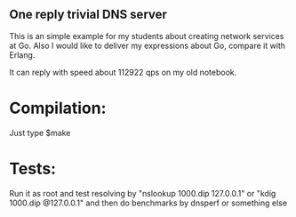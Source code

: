  ## One reply trivial DNS server
 This is an simple example for my students about creating network services
 at Go.
 Also I would like to deliver my expressions about Go, compare it with
 Erlang.

 It can reply with speed about 112922 qps on my old notebook.

 # Compilation:

 Just type
 $make 

 # Tests:

 Run it as root and test resolving by "nslookup 1000.dip 127.0.0.1" or "kdig 1000.dip @127.0.0.1" 
 and then do benchmarks by dnsperf or something else

